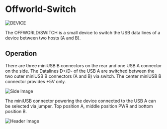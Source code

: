 # Offworld-Switch

![DEVICE](https://github.com/sonoCircuits/Offworld-Switch/blob/master/OFFWORLD-SWITCH%20IMAGES/IMG_2401.jpg)

The OFFWORLD/SWITCH is a small device to switch the USB data lines of a device between two hosts (A and B).

## Operation
There are three miniUSB B connectors on the rear and one USB A connector on the side. The Datalines D+/D- of the USB A are switched between the two outer miniUSB B connectors (A and B) via switch. The center miniUSB B connector provides +5V only.

![Side Image](https://github.com/sonoCircuits/Offworld-Switch/blob/master/OFFWORLD-SWITCH%20IMAGES/OFSW_REAR.JPG)

The miniUSB connector powering the device connected to the USB A can be selected via jumper. Top position A, middle position PWR and bottom position B.

![Header Image](https://github.com/sonoCircuits/Offworld-Switch/blob/master/OFFWORLD-SWITCH%20IMAGES/OFSW_HEADER.JPG)

